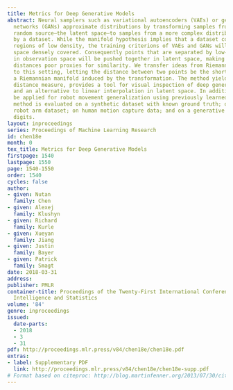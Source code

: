 ```yaml
---
title: Metrics for Deep Generative Models
abstract: Neural samplers such as variational autoencoders (VAEs) or generative adversarial
  networks (GANs) approximate distributions by transforming samples from a simple
  random source—the latent space—to samples from a more complex distribution represented
  by a dataset. While the manifold hypothesis implies that a dataset contains large
  regions of low density, the training criterions of VAEs and GANs will make the latent
  space densely covered. Consequently points that are separated by low-density regions
  in observation space will be pushed together in latent space, making stationary
  distances poor proxies for similarity. We transfer ideas from Riemannian geometry
  to this setting, letting the distance between two points be the shortest path on
  a Riemannian manifold induced by the transformation. The method yields a principled
  distance measure, provides a tool for visual inspection of deep generative models,
  and an alternative to linear interpolation in latent space. In addition, it can
  be applied for robot movement generalization using previously learned skills. The
  method is evaluated on a synthetic dataset with known ground truth; on a simulated
  robot arm dataset; on human motion capture data; and on a generative model of handwritten
  digits.
layout: inproceedings
series: Proceedings of Machine Learning Research
id: chen18e
month: 0
tex_title: Metrics for Deep Generative Models
firstpage: 1540
lastpage: 1550
page: 1540-1550
order: 1540
cycles: false
author:
- given: Nutan
  family: Chen
- given: Alexej
  family: Klushyn
- given: Richard
  family: Kurle
- given: Xueyan
  family: Jiang
- given: Justin
  family: Bayer
- given: Patrick
  family: Smagt
date: 2018-03-31
address: 
publisher: PMLR
container-title: Proceedings of the Twenty-First International Conference on Artficial
  Intelligence and Statistics
volume: '84'
genre: inproceedings
issued:
  date-parts:
  - 2018
  - 3
  - 31
pdf: http://proceedings.mlr.press/v84/chen18e/chen18e.pdf
extras:
- label: Supplementary PDF
  link: http://proceedings.mlr.press/v84/chen18e/chen18e-supp.pdf
# Format based on citeproc: http://blog.martinfenner.org/2013/07/30/citeproc-yaml-for-bibliographies/
---
```

